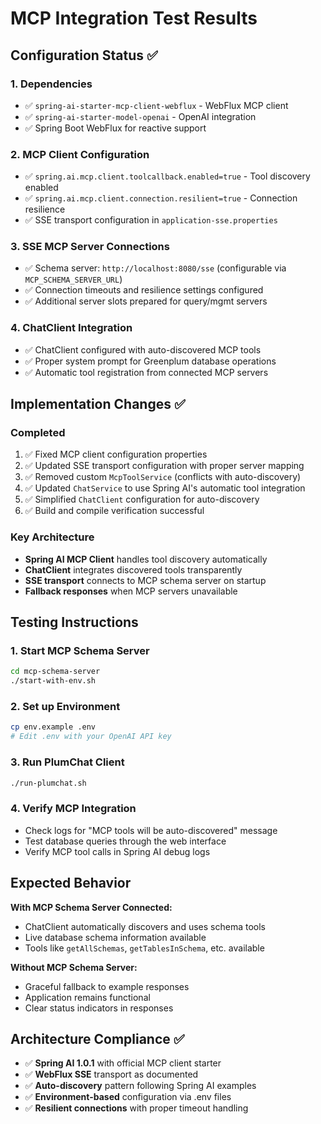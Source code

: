 # MCP Integration Test Results

## Configuration Status ✅

### 1. Dependencies
- ✅ `spring-ai-starter-mcp-client-webflux` - WebFlux MCP client
- ✅ `spring-ai-starter-model-openai` - OpenAI integration
- ✅ Spring Boot WebFlux for reactive support

### 2. MCP Client Configuration
- ✅ `spring.ai.mcp.client.toolcallback.enabled=true` - Tool discovery enabled
- ✅ `spring.ai.mcp.client.connection.resilient=true` - Connection resilience
- ✅ SSE transport configuration in `application-sse.properties`

### 3. SSE MCP Server Connections
- ✅ Schema server: `http://localhost:8080/sse` (configurable via `MCP_SCHEMA_SERVER_URL`)
- ✅ Connection timeouts and resilience settings configured
- ✅ Additional server slots prepared for query/mgmt servers

### 4. ChatClient Integration
- ✅ ChatClient configured with auto-discovered MCP tools
- ✅ Proper system prompt for Greenplum database operations
- ✅ Automatic tool registration from connected MCP servers

## Implementation Changes ✅

### Completed
1. ✅ Fixed MCP client configuration properties
2. ✅ Updated SSE transport configuration with proper server mapping
3. ✅ Removed custom `McpToolService` (conflicts with auto-discovery)
4. ✅ Updated `ChatService` to use Spring AI's automatic tool integration
5. ✅ Simplified `ChatClient` configuration for auto-discovery
6. ✅ Build and compile verification successful

### Key Architecture
- **Spring AI MCP Client** handles tool discovery automatically
- **ChatClient** integrates discovered tools transparently  
- **SSE transport** connects to MCP schema server on startup
- **Fallback responses** when MCP servers unavailable

## Testing Instructions

### 1. Start MCP Schema Server
```bash
cd mcp-schema-server
./start-with-env.sh
```

### 2. Set up Environment
```bash
cp env.example .env
# Edit .env with your OpenAI API key
```

### 3. Run PlumChat Client
```bash
./run-plumchat.sh
```

### 4. Verify MCP Integration
- Check logs for "MCP tools will be auto-discovered" message
- Test database queries through the web interface
- Verify MCP tool calls in Spring AI debug logs

## Expected Behavior

**With MCP Schema Server Connected:**
- ChatClient automatically discovers and uses schema tools
- Live database schema information available
- Tools like `getAllSchemas`, `getTablesInSchema`, etc. available

**Without MCP Schema Server:**
- Graceful fallback to example responses
- Application remains functional
- Clear status indicators in responses

## Architecture Compliance ✅

- ✅ **Spring AI 1.0.1** with official MCP client starter
- ✅ **WebFlux SSE** transport as documented
- ✅ **Auto-discovery** pattern following Spring AI examples
- ✅ **Environment-based** configuration via .env files
- ✅ **Resilient connections** with proper timeout handling